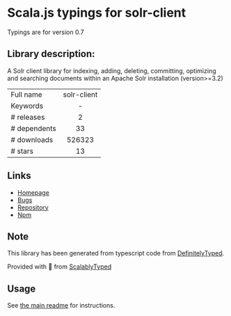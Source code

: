 
# Scala.js typings for solr-client

Typings are for version 0.7

## Library description:
A Solr client library for indexing, adding, deleting, committing, optimizing and searching documents within an Apache Solr installation (version>=3.2)

|                    |                 |
| ------------------ | :-------------: |
| Full name          | solr-client |
| Keywords           | - |
| # releases         | 2 |
| # dependents       | 33 |
| # downloads        | 526323 |
| # stars            | 13 |

## Links
- [Homepage](https://github.com/lbdremy/solr-node-client#readme)
- [Bugs](https://github.com/lbdremy/solr-node-client/issues)
- [Repository](https://github.com/lbdremy/solr-node-client)
- [Npm](https://www.npmjs.com/package/solr-client)
    


## Note
This library has been generated from typescript code from [DefinitelyTyped](https://definitelytyped.org).

Provided with :purple_heart: from [ScalablyTyped](https://github.com/oyvindberg/ScalablyTyped)

## Usage
See [the main readme](../../readme.md) for instructions.


